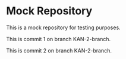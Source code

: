 # Mock Repository

This is a mock repository for testing purposes.

This is commit 1 on branch KAN-2-branch.

This is commit 2 on branch KAN-2-branch.
